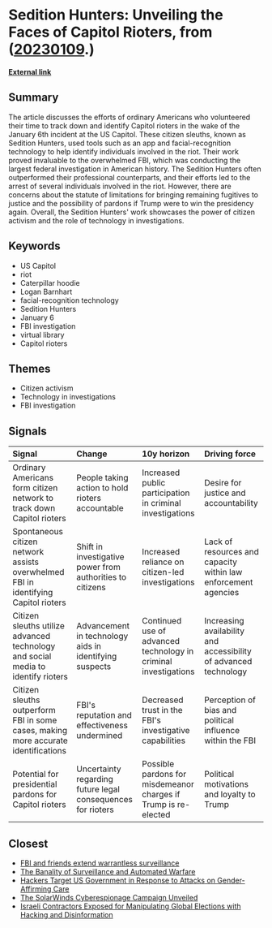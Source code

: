 # __Sedition Hunters: Unveiling the Faces of Capitol Rioters__, from ([20230109](https://kghosh.substack.com/p/20230109).)

__[External link](https://www.theguardian.com/books/2023/oct/28/sedition-hunters-book-jan-6-rioters-fbi-trump)__



## Summary

The article discusses the efforts of ordinary Americans who volunteered their time to track down and identify Capitol rioters in the wake of the January 6th incident at the US Capitol. These citizen sleuths, known as Sedition Hunters, used tools such as an app and facial-recognition technology to help identify individuals involved in the riot. Their work proved invaluable to the overwhelmed FBI, which was conducting the largest federal investigation in American history. The Sedition Hunters often outperformed their professional counterparts, and their efforts led to the arrest of several individuals involved in the riot. However, there are concerns about the statute of limitations for bringing remaining fugitives to justice and the possibility of pardons if Trump were to win the presidency again. Overall, the Sedition Hunters' work showcases the power of citizen activism and the role of technology in investigations.

## Keywords

* US Capitol
* riot
* Caterpillar hoodie
* Logan Barnhart
* facial-recognition technology
* Sedition Hunters
* January 6
* FBI investigation
* virtual library
* Capitol rioters

## Themes

* Citizen activism
* Technology in investigations
* FBI investigation

## Signals

| Signal                                                                             | Change                                                      | 10y horizon                                                     | Driving force                                                    |
|:-----------------------------------------------------------------------------------|:------------------------------------------------------------|:----------------------------------------------------------------|:-----------------------------------------------------------------|
| Ordinary Americans form citizen network to track down Capitol rioters              | People taking action to hold rioters accountable            | Increased public participation in criminal investigations       | Desire for justice and accountability                            |
| Spontaneous citizen network assists overwhelmed FBI in identifying Capitol rioters | Shift in investigative power from authorities to citizens   | Increased reliance on citizen-led investigations                | Lack of resources and capacity within law enforcement agencies   |
| Citizen sleuths utilize advanced technology and social media to identify rioters   | Advancement in technology aids in identifying suspects      | Continued use of advanced technology in criminal investigations | Increasing availability and accessibility of advanced technology |
| Citizen sleuths outperform FBI in some cases, making more accurate identifications | FBI's reputation and effectiveness undermined               | Decreased trust in the FBI's investigative capabilities         | Perception of bias and political influence within the FBI        |
| Potential for presidential pardons for Capitol rioters                             | Uncertainty regarding future legal consequences for rioters | Possible pardons for misdemeanor charges if Trump is re-elected | Political motivations and loyalty to Trump                       |

## Closest

* [FBI and friends extend warrantless surveillance](f9b8efbcf67884dd80590345c54a462d)
* [The Banality of Surveillance and Automated Warfare](ccdebc20efc0694474f1c64e2835e260)
* [Hackers Target US Government in Response to Attacks on Gender-Affirming Care](9d978f24420f5198328d717bd93ff52a)
* [The SolarWinds Cyberespionage Campaign Unveiled](60d708d49e171255bc45464e0b5e6a6a)
* [Israeli Contractors Exposed for Manipulating Global Elections with Hacking and Disinformation](b3b0e79abac9ac8ba36e389c1d09621d)